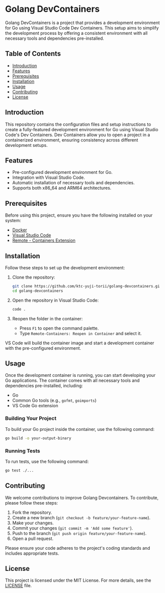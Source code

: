 # Golang DevContainers

Golang DevContainers is a project that provides a development environment for Go using Visual Studio Code Dev Containers. This setup aims to simplify the development process by offering a consistent environment with all necessary tools and dependencies pre-installed.

## Table of Contents

- [Introduction](#introduction)
- [Features](#features)
- [Prerequisites](#prerequisites)
- [Installation](#installation)
- [Usage](#usage)
- [Contributing](#contributing)
- [License](#license)

## Introduction

This repository contains the configuration files and setup instructions to create a fully-featured development environment for Go using Visual Studio Code's Dev Containers. Dev Containers allow you to open a project in a containerized environment, ensuring consistency across different development setups.

## Features

- Pre-configured development environment for Go.
- Integration with Visual Studio Code.
- Automatic installation of necessary tools and dependencies.
- Supports both x86_64 and ARM64 architectures.

## Prerequisites

Before using this project, ensure you have the following installed on your system:

- [Docker](https://www.docker.com/)
- [Visual Studio Code](https://code.visualstudio.com/)
- [Remote - Containers Extension](https://marketplace.visualstudio.com/items?itemName=ms-vscode-remote.remote-containers)

## Installation

Follow these steps to set up the development environment:

1. Clone the repository:

    ```sh
    git clone https://github.com/ktc-yuji-torii/golang-devcontainers.git
    cd golang-devcontainers
    ```

2. Open the repository in Visual Studio Code:

    ```sh
    code .
    ```

3. Reopen the folder in the container:
    - Press `F1` to open the command palette.
    - Type `Remote-Containers: Reopen in Container` and select it.

VS Code will build the container image and start a development container with the pre-configured environment.

## Usage

Once the development container is running, you can start developing your Go applications. The container comes with all necessary tools and dependencies pre-installed, including:

- Go
- Common Go tools (e.g., `gofmt`, `goimports`)
- VS Code Go extension

### Building Your Project

To build your Go project inside the container, use the following command:

```sh
go build -o your-output-binary
```

### Running Tests

To run tests, use the following command:

```sh
go test ./...
```

## Contributing

We welcome contributions to improve Golang Devcontainers. To contribute, please follow these steps:

1. Fork the repository.
2. Create a new branch (`git checkout -b feature/your-feature-name`).
3. Make your changes.
4. Commit your changes (`git commit -m 'Add some feature'`).
5. Push to the branch (`git push origin feature/your-feature-name`).
6. Open a pull request.

Please ensure your code adheres to the project's coding standards and includes appropriate tests.

## License

This project is licensed under the MIT License. For more details, see the [LICENSE](LICENSE) file.

